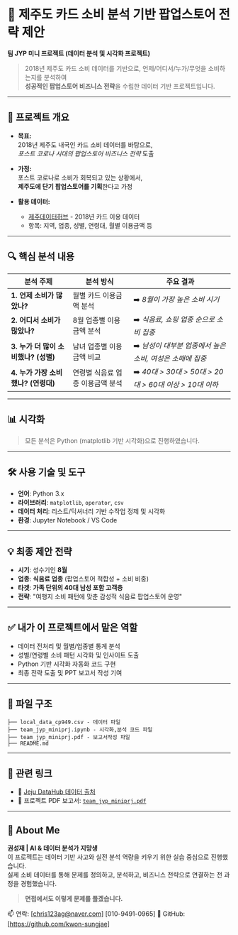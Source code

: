 # 🍊 제주도 카드 소비 분석 기반 팝업스토어 전략 제안

**팀 JYP 미니 프로젝트 (데이터 분석 및 시각화 프로젝트)**  
> 2018년 제주도 카드 소비 데이터를 기반으로, 언제/어디서/누가/무엇을 소비하는지를 분석하여  
> **성공적인 팝업스토어 비즈니스 전략**을 수립한 데이터 기반 프로젝트입니다.

---

## 📌 프로젝트 개요

- **목표:**  
  2018년 제주도 내국인 카드 소비 데이터를 바탕으로,  
  *포스트 코로나 시대의 팝업스토어 비즈니스 전략* 도출

- **가정:**  
  포스트 코로나로 소비가 회복되고 있는 상황에서,  
  **제주도에 단기 팝업스토어를 기획**한다고 가정

- **활용 데이터:**  
  - [제주데이터허브](https://www.jejudatahub.net/data/view/data/597) - 2018년 카드 이용 데이터
  - 항목: 지역, 업종, 성별, 연령대, 월별 이용금액 등

---

## 🔍 핵심 분석 내용

| 분석 주제 | 분석 방식 | 주요 결과 |
|-----------|-----------|-----------|
| **1. 언제 소비가 많았나?** | 월별 카드 이용금액 분석 | ➡️ *8월이 가장 높은 소비 시기* |
| **2. 어디서 소비가 많았나?** | 8월 업종별 이용금액 분석 | ➡️ *식음료, 쇼핑 업종 순으로 소비 집중* |
| **3. 누가 더 많이 소비했나? (성별)** | 남녀 업종별 이용금액 비교 | ➡️ *남성이 대부분 업종에서 높은 소비, 여성은 소매에 집중* |
| **4. 누가 가장 소비했나? (연령대)** | 연령별 식음료 업종 이용금액 분석 | ➡️ *40대 > 30대 > 50대 > 20대 > 60대 이상 > 10대 이하* |

---

## 📊 시각화 

> 모든 분석은 Python (matplotlib 기반 시각화)으로 진행하였습니다.

---

## 🛠 사용 기술 및 도구

- **언어**: Python 3.x
- **라이브러리**: `matplotlib`, `operator`, `csv`
- **데이터 처리**: 리스트/딕셔너리 기반 수작업 정제 및 시각화
- **환경**: Jupyter Notebook / VS Code

---

## 💡 최종 제안 전략

- **시기**: 성수기인 **8월**
- **업종**: **식음료 업종** (팝업스토어 적합성 + 소비 비중)
- **타겟**: **가족 단위의 40대 남성 포함 고객층**
- **전략**: "여행지 소비 패턴에 맞춘 감성적 식음료 팝업스토어 운영"

---

## ✅ 내가 이 프로젝트에서 맡은 역할

- 데이터 전처리 및 월별/업종별 통계 분석
- 성별/연령별 소비 패턴 시각화 및 인사이트 도출
- Python 기반 시각화 자동화 코드 구현
- 최종 전략 도출 및 PPT 보고서 작성 기여

---

## 📁 파일 구조

```
├── local_data_cp949.csv - 데이터 파일
├── team_jyp_miniprj.ipynb - 시각화,분석 코드 파일
├── team_jyp_miniprj.pdf - 보고서작성 파일
├── README.md
```

---

## 📎 관련 링크

- 📄 [Jeju DataHub 데이터 출처](https://www.jejudatahub.net/data/view/data/597)
- 🧠 프로젝트 PDF 보고서: [`team_jyp_miniprj.pdf`](./team_jyp_miniprj.pdf)

---

## 👋 About Me

**권성재 | AI & 데이터 분석가 지망생**  
이 프로젝트는 데이터 기반 사고와 실전 분석 역량을 키우기 위한 실습 중심으로 진행했습니다.  
실제 소비 데이터를 통해 문제를 정의하고, 분석하고, 비즈니스 전략으로 연결하는 전 과정을 경험했습니다.  
> **면접에서도 이렇게 문제를 풀겠습니다.**

📫 연락: [chris123ag@naver.com] [010-9491-0965]
🔗 GitHub: [https://github.com/kwon-sungjae]
